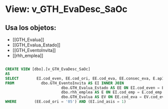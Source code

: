 # View: v_GTH_EvaDesc_SaOc

## Usa los objetos:
- [[GTH_Evalua]]
- [[GTH_Evalua_Estado]]
- [[GTH_EventoInvita]]
- [[rhh_emplea]]

```sql

CREATE VIEW [dbo].[v_GTH_EvaDesc_SaOc]
AS
SELECT        EI.cod_even, EE.cod_ori, EE.cod_eva, EE.consec_eva, E.ap1_emp, E.ap2_emp, E.nom_emp, EI.cod_emp
FROM            dbo.GTH_EventoInvita AS EI INNER JOIN
                         dbo.GTH_Evalua_Estado AS EE ON EI.cod_even = EE.codigo INNER JOIN
                         dbo.rhh_emplea AS E ON EI.cod_emp = E.cod_emp INNER JOIN
                         dbo.GTH_Evalua AS EV ON EE.cod_eva = EV.cod_eva AND EE.cod_eva = EV.cod_eva
WHERE        (EE.cod_ori = '05') AND (EI.ind_asis = 1)


```

